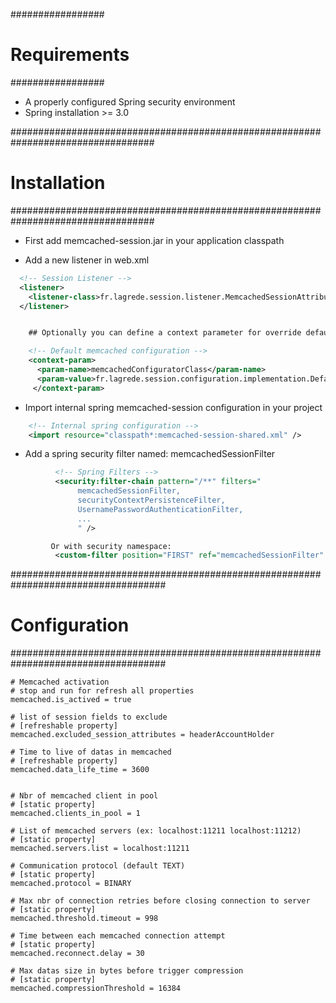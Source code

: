 #################
# Requirements
#################

 - A properly configured Spring security environment
 - Spring installation >= 3.0

##################################################################################
# Installation
##################################################################################
 - First add memcached-session.jar in your application classpath


 - Add a new listener in web.xml
```xml
  <!-- Session Listener -->
  <listener>
    <listener-class>fr.lagrede.session.listener.MemcachedSessionAttributeListener</listener-class>
  </listener>


    ## Optionally you can define a context parameter for override default properties definition

    <!-- Default memcached configuration --> 
    <context-param>
      <param-name>memcachedConfiguratorClass</param-name> 
      <param-value>fr.lagrede.session.configuration.implementation.DefaultMemcachedConfigurator</param-value> 
     </context-param>
```

 - Import internal spring memcached-session configuration in your project
```xml
    <!-- Internal spring configuration -->
    <import resource="classpath*:memcached-session-shared.xml" />
```


 -  Add a spring security filter named: memcachedSessionFilter
```xml
          <!-- Spring Filters -->
          <security:filter-chain pattern="/**" filters="
               memcachedSessionFilter,
               securityContextPersistenceFilter,
               UsernamePasswordAuthenticationFilter,
               ...
               " />

         Or with security namespace:
          <custom-filter position="FIRST" ref="memcachedSessionFilter" />
```

####################################################################################
# Configuration
####################################################################################

```
# Memcached activation
# stop and run for refresh all properties
memcached.is_actived = true

# list of session fields to exclude
# [refreshable property]
memcached.excluded_session_attributes = headerAccountHolder

# Time to live of datas in memcached
# [refreshable property]
memcached.data_life_time = 3600


# Nbr of memcached client in pool
# [static property]
memcached.clients_in_pool = 1

# List of memcached servers (ex: localhost:11211 localhost:11212)
# [static property]
memcached.servers.list = localhost:11211

# Communication protocol (default TEXT)
# [static property]
memcached.protocol = BINARY

# Max nbr of connection retries before closing connection to server
# [static property]
memcached.threshold.timeout = 998

# Time between each memcached connection attempt
# [static property]
memcached.reconnect.delay = 30

# Max datas size in bytes before trigger compression
# [static property]
memcached.compressionThreshold = 16384
```


